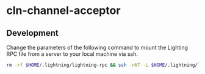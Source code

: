 # cln-channel-acceptor


## Development

Change the parameters of the following command to mount the Lighting RPC file from a server to your local machine via ssh.

```bash
rm -rf $HOME/.lightning/lightning-rpc && ssh -nNT -L $HOME/.lightning/lightning-rpc:/home/bitcoin/.lightning/bitcoin/lightning-rpc your.server.com
```